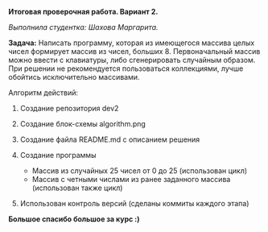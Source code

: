 **Итоговая проверочная работа. Вариант 2.**

*Выполнила студентка: Шахова Маргарита.*

**Задача:** Написать программу, которая из имеющегося массива целых чисел формирует массив из чисел, больших 8. Первоначальный массив можно ввести с клавиатуры, либо сгенерировать случайным образом. При решении не рекомендуется пользоваться коллекциями, лучше обойтись исключительно массивами.

Алгоритм действий:

1. Создание репозитория dev2
2. Создание блок-схемы algorithm.png
3. Создание файла README.md с описанием решения
4. Создание программы

    * Массив из случайных 25 чисел от 0 до 25 (использован цикл)
    * Массив с четными числами из ранее заданного массива (использован также цикл)

5. Использован контроль версий (сделаны коммиты каждого этапа)

**Большое спасибо большое за курс :)**
